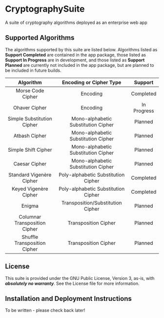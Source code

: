 # CryptographySuite
A suite of cryptography algorithms deployed as an enterprise web app

## Supported Algorithms
The algorithms supported by this suite are listed below. Algorithms listed as **Support Completed** are contained in
the app package, those listed as **Support In Progress** are in development, and those listed as **Support Planned** 
are currently not included in the app package, but are planned to be included in future builds.

|               Algorithm                |       Encoding or Cipher Type       |   Support   |
|:--------------------------------------:|:-----------------------------------:|:-----------:|
|           Morse Code Cipher            |              Encoding               |  Completed  |
|             Ohaver Cipher              |              Encoding               | In Progress |
|       Simple Substitution Cipher       | Mono-alphabetic Substitution Cipher |   Planned   |
|             Atbash Cipher              | Mono-alphabetic Substitution Cipher |   Planned   |
|          Simple Shift Cipher           | Mono-alphabetic Substitution Cipher |   Planned   |
|             Caesar Cipher              | Mono-alphabetic Substitution Cipher |   Planned   |
|    Standard Vigen&egrave;re Cipher     | Poly-alphabetic Substitution Cipher |  Completed  |
|      Keyed Vigen&egrave;re Cipher      | Poly-alphabetic Substitution Cipher |  Completed  |
|                 Enigma                 |  Transposition/Substitution Cipher  |   Planned   |
|     Columnar Transposition Cipher      |        Transposition Cipher         |   Planned   |
|      Shuffle Transposition Cipher      |        Transposition Cipher         |   Planned   |

## License
This suite is provided under the GNU Public License, Version 3, as-is, with **_absolutely no warranty_**.
See the License file for more information.

## Installation and Deployment Instructions
To be written - please check back later!